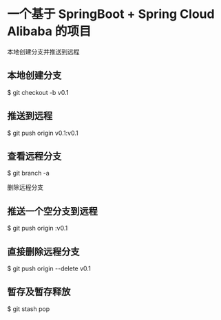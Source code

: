 # 一个基于 SpringBoot + Spring Cloud Alibaba 的项目


本地创建分支并推送到远程
## 本地创建分支
$ git checkout -b v0.1
## 推送到远程
$ git push origin v0.1:v0.1
##  查看远程分支
$ git branch -a

删除远程分支
## 推送一个空分支到远程
$ git push origin :v0.1
## 直接删除远程分支
$ git push origin --delete v0.1

## 暂存及暂存释放
$ git stash pop